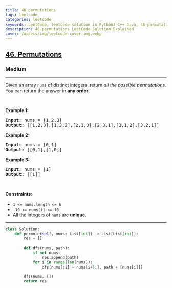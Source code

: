 ```yaml
---
title: 46 permutations
tags: leetcode
categories: leetcode
keywords: LeetCode, leetcode solution in Python3 C++ Java, 46-permutations solution
description: 46 permutations LeetCode Solution Explained
cover: /assets/img/leetcode-cover-img.webp
---
```





<h2><a href="https://leetcode.com/problems/permutations/">46. Permutations</a></h2><h3>Medium</h3><hr><div><p>Given an array <code>nums</code> of distinct integers, return <em>all the possible permutations</em>. You can return the answer in <strong>any order</strong>.</p>

<p>&nbsp;</p>
<p><strong>Example 1:</strong></p>
<pre><strong>Input:</strong> nums = [1,2,3]
<strong>Output:</strong> [[1,2,3],[1,3,2],[2,1,3],[2,3,1],[3,1,2],[3,2,1]]
</pre><p><strong>Example 2:</strong></p>
<pre><strong>Input:</strong> nums = [0,1]
<strong>Output:</strong> [[0,1],[1,0]]
</pre><p><strong>Example 3:</strong></p>
<pre><strong>Input:</strong> nums = [1]
<strong>Output:</strong> [[1]]
</pre>
<p>&nbsp;</p>
<p><strong>Constraints:</strong></p>

<ul>
	<li><code>1 &lt;= nums.length &lt;= 6</code></li>
	<li><code>-10 &lt;= nums[i] &lt;= 10</code></li>
	<li>All the integers of <code>nums</code> are <strong>unique</strong>.</li>
</ul>
</div>

---




```python
class Solution:
    def permute(self, nums: List[int]) -> List[List[int]]:
        res = []
        
        def dfs(nums, path):
            if not nums: 
                res.append(path)
            for i in range(len(nums)):
                dfs(nums[:i] + nums[i+1:], path + [nums[i]])
        
        dfs(nums, [])
        return res
```
